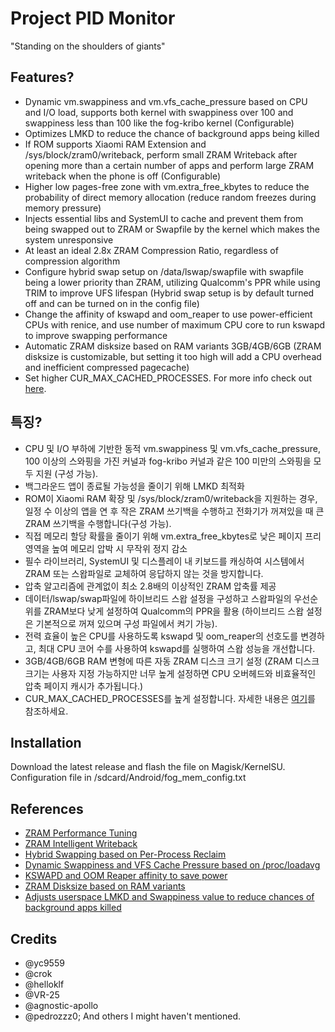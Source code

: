 # Project PID Monitor
 
"Standing on the shoulders of giants"

## Features?

- Dynamic vm.swappiness and vm.vfs_cache_pressure based on CPU and I/O load, supports both kernel with swappiness over 100 and swappiness less than 100 like the fog-kribo kernel (Configurable)
- Optimizes LMKD to reduce the chance of background apps being killed
- If ROM supports Xiaomi RAM Extension and /sys/block/zram0/writeback, perform small ZRAM Writeback after opening more than a certain number of apps and perform large ZRAM writeback when the phone is off (Configurable)
- Higher low pages-free zone with vm.extra_free_kbytes to reduce the probability of direct memory allocation (reduce random freezes during memory pressure)
- Injects essential libs and SystemUI to cache and prevent them from being swapped out to ZRAM or Swapfile by the kernel which makes the system unresponsive
- At least an ideal 2.8x ZRAM Compression Ratio, regardless of compression algorithm
- Configure hybrid swap setup on /data/lswap/swapfile with swapfile being a lower priority than ZRAM, utilizing Qualcomm's PPR while using TRIM to improve UFS lifespan (Hybrid swap setup is by default turned off and can be turned on in the config file)
- Change the affinity of kswapd and oom_reaper to use power-efficient CPUs with renice, and use number of maximum CPU core to run kswapd to improve swapping performance
- Automatic ZRAM disksize based on RAM variants 3GB/4GB/6GB (ZRAM disksize is customizable, but setting it too high will add a CPU overhead and inefficient compressed pagecache)
- Set higher CUR_MAX_CACHED_PROCESSES. For more info check out [here](https://github.com/agnostic-apollo/Android-Docs/blob/master/en/docs/apps/processes/phantom-cached-and-empty-processes.md).

## 특징?

- CPU 및 I/O 부하에 기반한 동적 vm.swappiness 및 vm.vfs_cache_pressure, 100 이상의 스와핑을 가진 커널과 fog-kribo 커널과 같은 100 미만의 스와핑을 모두 지원 (구성 가능).
- 백그라운드 앱이 종료될 가능성을 줄이기 위해 LMKD 최적화
- ROM이 Xiaomi RAM 확장 및 /sys/block/zram0/writeback을 지원하는 경우, 일정 수 이상의 앱을 연 후 작은 ZRAM 쓰기백을 수행하고 전화기가 꺼져있을 때 큰 ZRAM 쓰기백을 수행합니다(구성 가능).
- 직접 메모리 할당 확률을 줄이기 위해 vm.extra_free_kbytes로 낮은 페이지 프리 영역을 높여 메모리 압박 시 무작위 정지 감소
- 필수 라이브러리, SystemUI 및 디스플레이 내 키보드를 캐싱하여 시스템에서 ZRAM 또는 스왑파일로 교체하여 응답하지 않는 것을 방지합니다.
- 압축 알고리즘에 관계없이 최소 2.8배의 이상적인 ZRAM 압축률 제공
- 데이터/lswap/swap파일에 하이브리드 스왑 설정을 구성하고 스왑파일의 우선순위를 ZRAM보다 낮게 설정하여 Qualcomm의 PPR을 활용 (하이브리드 스왑 설정은 기본적으로 꺼져 있으며 구성 파일에서 켜기 가능).
- 전력 효율이 높은 CPU를 사용하도록 kswapd 및 oom_reaper의 선호도를 변경하고, 최대 CPU 코어 수를 사용하여 kswapd를 실행하여 스왑 성능을 개선합니다.
- 3GB/4GB/6GB RAM 변형에 따른 자동 ZRAM 디스크 크기 설정 (ZRAM 디스크 크기는 사용자 지정 가능하지만 너무 높게 설정하면 CPU 오버헤드와 비효율적인 압축 페이지 캐시가 추가됩니다.)
- CUR_MAX_CACHED_PROCESSES를 높게 설정합니다. 자세한 내용은 [여기](https://github.com/agnostic-apollo/Android-Docs/blob/master/en/docs/apps/processes/phantom-cached-and-empty-processes.md)를 참조하세요.

## Installation

Download the latest release and flash the file on Magisk/KernelSU. Configuration file in /sdcard/Android/fog_mem_config.txt

## References

- [ZRAM Performance Tuning](https://juejin.cn/post/7147284908367413261)
- [ZRAM Intelligent Writeback](https://developer.aliyun.com/article/1230689)
- [Hybrid Swapping based on Per-Process Reclaim](https://ieeexplore.ieee.org/document/8478216)
- [Dynamic Swappiness and VFS Cache Pressure based on /proc/loadavg](https://github.com/VR-25/zram-swap-manager)
- [KSWAPD and OOM Reaper affinity to save power](https://github.com/yc9559/qti-mem-opt)
- [ZRAM Disksize based on RAM variants](https://dumps.tadiphone.dev/dumps/oneplus/op5566l1/-/blob/sys_mssi_64_cn_armv82-user-13-TP1A.220905.001-1685974352305-release-keys--IN/vendor/bin/swap_enable.sh)
- [Adjusts userspace LMKD and Swappiness value to reduce chances of background apps killed](https://blog.51cto.com/u_16213570/9370516)

## Credits

- @yc9559
- @crok
- @helloklf
- @VR-25
- @agnostic-apollo
- @pedrozzz0;
  And others I might haven't mentioned.
